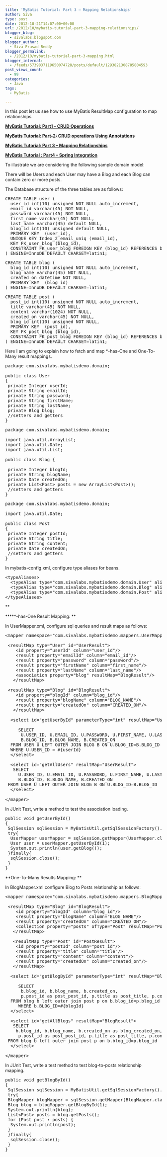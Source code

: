 ```yaml
---
title: 'MyBatis Tutorial: Part 3 – Mapping Relationships'
author: Siva
type: post
date: 2012-10-21T14:07:00+00:00
url: /2012/10/mybatis-tutorial-part-3-mapping-relationships/
blogger_blog:
  - sivalabs.blogspot.com
blogger_author:
  - Siva Prasad Reddy
blogger_permalink:
  - /2012/10/mybatis-tutorial-part-3-mapping.html
blogger_internal:
  - /feeds/5739837119650074728/posts/default/1293821308785804593
post_views_count:
  - 99
categories:
  - Java
tags:
  - MyBatis

---
```

In this post let us see how to use MyBatis ResultMap configuration to map relationships.

[**MyBatis Tutorial: Part1 &#8211; CRUD Operations**][1]
  
[**MyBatis Tutorial: Part-2: CRUD operations Using Annotations**][2]
  
[**MyBatis Tutorial: Part 3 &#8211; Mapping Relationships**][3]
  
[**MyBatis Tutorial : Part4 &#8211; Spring Integration**][4]

To illustrate we are considering the following sample domain model:
  
There will be Users and each User may have a Blog and each Blog can contain zero or more posts.

The Database structure of the three tables are as follows:

<pre class="brush: java">CREATE TABLE user (
  user_id int(10) unsigned NOT NULL auto_increment,
  email_id varchar(45) NOT NULL,
  password varchar(45) NOT NULL,
  first_name varchar(45) NOT NULL,
  last_name varchar(45) default NULL,
  blog_id int(10) unsigned default NULL,
  PRIMARY KEY  (user_id),
  UNIQUE KEY Index_2_email_uniq (email_id),
  KEY FK_user_blog (blog_id),
  CONSTRAINT FK_user_blog FOREIGN KEY (blog_id) REFERENCES blog (blog_id)
) ENGINE=InnoDB DEFAULT CHARSET=latin1;</pre>

<pre class="brush: java">CREATE TABLE blog (
  blog_id int(10) unsigned NOT NULL auto_increment,
  blog_name varchar(45) NOT NULL,
  created_on datetime NOT NULL,
  PRIMARY KEY  (blog_id)
) ENGINE=InnoDB DEFAULT CHARSET=latin1;</pre>

<pre class="brush: java">CREATE TABLE post (
  post_id int(10) unsigned NOT NULL auto_increment,
  title varchar(45) NOT NULL,
  content varchar(1024) NOT NULL,
  created_on varchar(45) NOT NULL,
  blog_id int(10) unsigned NOT NULL,
  PRIMARY KEY  (post_id),
  KEY FK_post_blog (blog_id),
  CONSTRAINT FK_post_blog FOREIGN KEY (blog_id) REFERENCES blog (blog_id)
) ENGINE=InnoDB DEFAULT CHARSET=latin1;</pre>

Here I am going to explain how to fetch and map *-has-One and One-To-Many result mappings.

<pre class="brush: java">package com.sivalabs.mybatisdemo.domain;

public class User 
{
 private Integer userId;
 private String emailId;
 private String password;
 private String firstName;
 private String lastName;
 private Blog blog;
 //setters and getters
}</pre>

<pre class="brush: java">package com.sivalabs.mybatisdemo.domain;

import java.util.ArrayList;
import java.util.Date;
import java.util.List;

public class Blog {

 private Integer blogId;
 private String blogName;
 private Date createdOn;
 private List&lt;Post&gt; posts = new ArrayList&lt;Post&gt;();
 //setters and getters
}</pre>

<pre class="brush: java">package com.sivalabs.mybatisdemo.domain;

import java.util.Date;

public class Post 
{
 private Integer postId;
 private String title;
 private String content;
 private Date createdOn;
 //setters and getters
}</pre>

In mybatis-config.xml, configure type aliases for beans.

<pre class="brush: xml">&lt;typeAliases&gt;
  &lt;typeAlias type="com.sivalabs.mybatisdemo.domain.User" alias="User"/&gt;
  &lt;typeAlias type="com.sivalabs.mybatisdemo.domain.Blog" alias="Blog"/&gt;
  &lt;typeAlias type="com.sivalabs.mybatisdemo.domain.Post" alias="Post"/&gt;  
&lt;/typeAliases&gt;
</pre>

**
  
*****-has-One Result Mapping: **

In UserMapper.xml, configure sql queries and result maps as follows:

<pre class="brush: xml">&lt;mapper namespace="com.sivalabs.mybatisdemo.mappers.UserMapper"&gt;

 &lt;resultMap type="User" id="UserResult"&gt;
    &lt;id property="userId" column="user_id"/&gt;
    &lt;result property="emailId" column="email_id"/&gt;
    &lt;result property="password" column="password"/&gt;
    &lt;result property="firstName" column="first_name"/&gt;
    &lt;result property="lastName" column="last_name"/&gt;
    &lt;association property="blog" resultMap="BlogResult"/&gt;
   &lt;/resultMap&gt;
   
 &lt;resultMap type="Blog" id="BlogResult"&gt;
    &lt;id property="blogId" column="blog_id"/&gt;
    &lt;result property="blogName" column="BLOG_NAME"/&gt;
    &lt;result property="createdOn" column="CREATED_ON"/&gt;    
   &lt;/resultMap&gt;
 
  &lt;select id="getUserById" parameterType="int" resultMap="UserResult"&gt;
     
     SELECT 
      U.USER_ID, U.EMAIL_ID, U.PASSWORD, U.FIRST_NAME, U.LAST_NAME, 
      B.BLOG_ID, B.BLOG_NAME, B.CREATED_ON
  FROM USER U LEFT OUTER JOIN BLOG B ON U.BLOG_ID=B.BLOG_ID
  WHERE U.USER_ID = #{userId}
  &lt;/select&gt;
  
  &lt;select id="getAllUsers" resultMap="UserResult"&gt;
   SELECT 
     U.USER_ID, U.EMAIL_ID, U.PASSWORD, U.FIRST_NAME, U.LAST_NAME, 
     B.BLOG_ID, B.BLOG_NAME, B.CREATED_ON
 FROM USER U LEFT OUTER JOIN BLOG B ON U.BLOG_ID=B.BLOG_ID
  &lt;/select&gt;
  
&lt;/mapper&gt;</pre>

In JUnit Test, write a method to test the association loading.

<pre class="brush: java">public void getUserById() 
{
 SqlSession sqlSession = MyBatisUtil.getSqlSessionFactory().openSession();
 try{
  UserMapper userMapper = sqlSession.getMapper(UserMapper.class);
  User user = userMapper.getUserById(1);
  System.out.println(user.getBlog());
 }finally{
  sqlSession.close();
 }
}</pre>

**One-To-Many Results Mapping: **

In BlogMapper.xml configure Blog to Posts relationship as follows:

<pre class="brush: xml">&lt;mapper namespace="com.sivalabs.mybatisdemo.mappers.BlogMapper"&gt;

 &lt;resultMap type="Blog" id="BlogResult"&gt;
    &lt;id property="blogId" column="blog_id"/&gt;
    &lt;result property="blogName" column="BLOG_NAME"/&gt;
    &lt;result property="createdOn" column="CREATED_ON"/&gt;
    &lt;collection property="posts" ofType="Post" resultMap="PostResult" columnPrefix="post_"&gt;&lt;/collection&gt;
   &lt;/resultMap&gt;
   
   &lt;resultMap type="Post" id="PostResult"&gt;
    &lt;id property="postId" column="post_id"/&gt;
    &lt;result property="title" column="title"/&gt;
    &lt;result property="content" column="content"/&gt;
    &lt;result property="createdOn" column="created_on"/&gt;
   &lt;/resultMap&gt;
   
  &lt;select id="getBlogById" parameterType="int" resultMap="BlogResult"&gt;
     
     SELECT 
      b.blog_id, b.blog_name, b.created_on, 
      p.post_id as post_post_id, p.title as post_title, p.content as post_content, p.created_on as post_created_on
  FROM blog b left outer join post p on b.blog_id=p.blog_id
     WHERE b.BLOG_ID=#{blogId}
  &lt;/select&gt;
  
  &lt;select id="getAllBlogs" resultMap="BlogResult"&gt;
   SELECT 
    b.blog_id, b.blog_name, b.created_on as blog_created_on, 
     p.post_id as post_post_id, p.title as post_title, p.content as post_content, p.created_on as post_created_on
 FROM blog b left outer join post p on b.blog_id=p.blog_id
  &lt;/select&gt;
  
&lt;/mapper&gt;</pre>

In JUnit Test, write a test method to test blog-to-posts relationship mapping.

<pre class="brush: java">public void getBlogById() 
{
 SqlSession sqlSession = MyBatisUtil.getSqlSessionFactory().openSession();
 try{
 BlogMapper blogMapper = sqlSession.getMapper(BlogMapper.class);
 Blog blog = blogMapper.getBlogById(1);
 System.out.println(blog);
 List&lt;Post&gt; posts = blog.getPosts();
 for (Post post : posts) {
  System.out.println(post);
 }
 }finally{
  sqlSession.close();
 }
}</pre>

 [1]: http://www.sivalabs.in/2012/10/mybatis-tutorial-part1-crud-operations.html
 [2]: http://www.sivalabs.in/2012/10/mybatis-tutorial-part-2-crud-operations.html
 [3]: http://www.sivalabs.in/2012/10/mybatis-tutorial-part-3-mapping.html
 [4]: http://www.sivalabs.in/2012/10/mybatis-tutorial-part4-spring.html